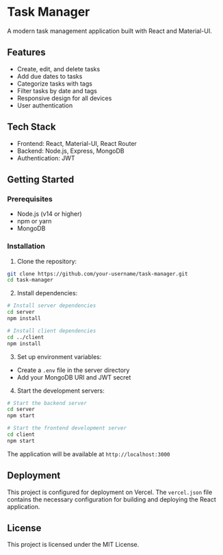 # Task Manager

A modern task management application built with React and Material-UI.

## Features

- Create, edit, and delete tasks
- Add due dates to tasks
- Categorize tasks with tags
- Filter tasks by date and tags
- Responsive design for all devices
- User authentication

## Tech Stack

- Frontend: React, Material-UI, React Router
- Backend: Node.js, Express, MongoDB
- Authentication: JWT

## Getting Started

### Prerequisites

- Node.js (v14 or higher)
- npm or yarn
- MongoDB

### Installation

1. Clone the repository:
```bash
git clone https://github.com/your-username/task-manager.git
cd task-manager
```

2. Install dependencies:
```bash
# Install server dependencies
cd server
npm install

# Install client dependencies
cd ../client
npm install
```

3. Set up environment variables:
- Create a `.env` file in the server directory
- Add your MongoDB URI and JWT secret

4. Start the development servers:
```bash
# Start the backend server
cd server
npm start

# Start the frontend development server
cd client
npm start
```

The application will be available at `http://localhost:3000`

## Deployment

This project is configured for deployment on Vercel. The `vercel.json` file contains the necessary configuration for building and deploying the React application.

## License

This project is licensed under the MIT License. 